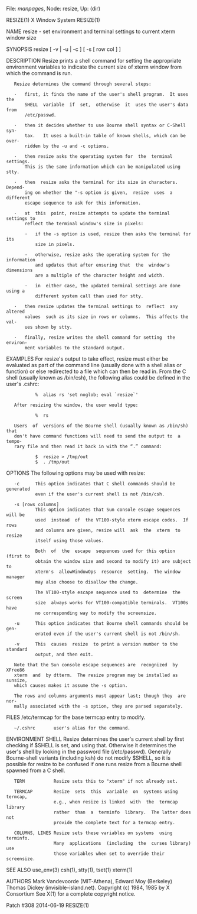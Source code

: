 File: *manpages*,  Node: resize,  Up: (dir)

RESIZE(1)                       X Window System                      RESIZE(1)



NAME
       resize  - set environment and terminal settings to current xterm window
       size

SYNOPSIS
       resize [ -v | -u | -c ] [ -s [ row col ] ]

DESCRIPTION
       Resize prints a shell command for setting the  appropriate  environment
       variables  to  indicate the current size of xterm window from which the
       command is run.

       Resize determines the command through several steps:

       ·   first, it finds the name of the user's shell program.  It uses  the
           SHELL  variable  if  set,  otherwise  it  uses the user's data from
           /etc/passwd.

       ·   then it decides whether to use Bourne shell syntax or C-Shell  syn-
           tax.   It uses a built-in table of known shells, which can be over-
           ridden by the -u and -c options.

       ·   then resize asks the operating system for  the  terminal  settings.
           This is the same information which can be manipulated using stty.

       ·   then  resize asks the terminal for its size in characters.  Depend-
           ing on whether the "-s option is given,  resize  uses  a  different
           escape sequence to ask for this information.

       ·   at  this  point, resize attempts to update the terminal settings to
           reflect the terminal window's size in pixels:

           ·   if the -s option is used, resize then asks the terminal for its
               size in pixels.

           ·   otherwise, resize asks the operating system for the information
               and updates that after ensuring that  the  window's  dimensions
               are a multiple of the character height and width.

           ·   in  either case, the updated terminal settings are done using a
               different system call than used for stty.

       ·   then resize updates the terminal settings to  reflect  any  altered
           values  such as its size in rows or columns.  This affects the val-
           ues shown by stty.

       ·   finally, resize writes the shell command for setting  the  environ-
           ment variables to the standard output.

EXAMPLES
       For  resize's output to take effect, resize must either be evaluated as
       part of the command line (usually done with a shell alias or  function)
       or  else  redirected  to  a file which can then be read in.  From the C
       shell (usually known as /bin/csh), the following alias could be defined
       in the user's .cshrc:

               %  alias rs 'set noglob; eval `resize`'

       After resizing the window, the user would type:

               %  rs

       Users  of  versions of the Bourne shell (usually known as /bin/sh) that
       don't have command functions will need to send the output to  a  tempo-
       rary file and then read it back in with the “.” command:

               $  resize > /tmp/out
               $  . /tmp/out

OPTIONS
       The following options may be used with resize:

       -c      This option indicates that C shell commands should be generated
               even if the user's current shell is not /bin/csh.

       -s [rows columns]
               This option indicates that Sun console escape sequences will be
               used  instead  of  the VT100-style xterm escape codes.  If rows
               and columns are given, resize will  ask  the  xterm  to  resize
               itself using those values.

               Both  of  the  escape  sequences used for this option (first to
               obtain the window size and second to modify it) are subject  to
               xterm's  allowWindowOps  resource  setting.  The window manager
               may also choose to disallow the change.

               The VT100-style escape sequence used to  determine  the  screen
               size  always works for VT100-compatible terminals.  VT100s have
               no corresponding way to modify the screensize.

       -u      This option indicates that Bourne shell commands should be gen-
               erated even if the user's current shell is not /bin/sh.

       -v      This  causes  resize  to print a version number to the standard
               output, and then exit.

       Note that the Sun console escape sequences are  recognized  by  XFree86
       xterm  and  by dtterm.  The resize program may be installed as sunsize,
       which causes makes it assume the -s option.

       The rows and columns arguments must appear last; though they  are  nor-
       mally associated with the -s option, they are parsed separately.

FILES
       /etc/termcap   for the base termcap entry to modify.

       ~/.cshrc       user's alias for the command.

ENVIRONMENT
       SHELL          Resize  determines  the  user's  current  shell by first
                      checking if $SHELL is set, and using that.  Otherwise it
                      determines  the  user's shell by looking in the password
                      file  (/etc/passwd).   Generally  Bourne-shell  variants
                      (including  ksh) do not modify $SHELL, so it is possible
                      for resize to be confused if  one  runs  resize  from  a
                      Bourne shell spawned from a C shell.

       TERM           Resize sets this to "xterm" if not already set.

       TERMCAP        Resize  sets  this  variable  on  systems using termcap,
                      e.g., when resize is linked  with  the  termcap  library
                      rather  than  a  terminfo  library.  The latter does not
                      provide the complete text for a termcap entry.

       COLUMNS, LINES Resize sets these variables on systems  using  terminfo.
                      Many  applications  (including  the  curses library) use
                      those variables when set to override their screensize.

SEE ALSO
       use_env(3)
       csh(1), stty(1), tset(1)
       xterm(1)

AUTHORS
       Mark Vandevoorde (MIT-Athena), Edward Moy (Berkeley)
       Thomas Dickey (invisible-island.net).
       Copyright (c) 1984, 1985 by X Consortium
       See X(1) for a complete copyright notice.



Patch #308                        2014-06-19                         RESIZE(1)
